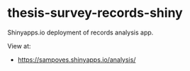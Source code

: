 # thesis-survey-records-shiny
Shinyapps.io deployment of records analysis app.

View at:
* https://sampoves.shinyapps.io/analysis/
